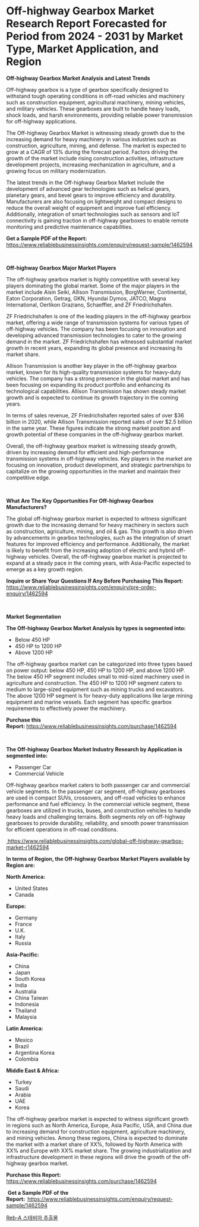 <p><h1>Off-highway Gearbox Market Research Report Forecasted for Period from 2024 -  2031 by Market Type, Market Application, and Region</h1></p><p><strong>Off-highway Gearbox Market Analysis and Latest Trends</strong></p>
<p><p>Off-highway gearbox is a type of gearbox specifically designed to withstand tough operating conditions in off-road vehicles and machinery such as construction equipment, agricultural machinery, mining vehicles, and military vehicles. These gearboxes are built to handle heavy loads, shock loads, and harsh environments, providing reliable power transmission for off-highway applications.</p><p>The Off-highway Gearbox Market is witnessing steady growth due to the increasing demand for heavy machinery in various industries such as construction, agriculture, mining, and defense. The market is expected to grow at a CAGR of 13% during the forecast period. Factors driving the growth of the market include rising construction activities, infrastructure development projects, increasing mechanization in agriculture, and a growing focus on military modernization.</p><p>The latest trends in the Off-highway Gearbox Market include the development of advanced gear technologies such as helical gears, planetary gears, and bevel gears to improve efficiency and durability. Manufacturers are also focusing on lightweight and compact designs to reduce the overall weight of equipment and improve fuel efficiency. Additionally, integration of smart technologies such as sensors and IoT connectivity is gaining traction in off-highway gearboxes to enable remote monitoring and predictive maintenance capabilities.</p></p>
<p><strong>Get a Sample PDF of the Report:&nbsp;</strong> <a href="https://www.reliablebusinessinsights.com/enquiry/request-sample/1462594">https://www.reliablebusinessinsights.com/enquiry/request-sample/1462594</a></p>
<p>&nbsp;</p>
<p><strong>Off-highway Gearbox Major Market Players</strong></p>
<p><p>The off-highway gearbox market is highly competitive with several key players dominating the global market. Some of the major players in the market include Aisin Seiki, Allison Transmission, BorgWarner, Continental, Eaton Corporation, Getrag, GKN, Hyundai Dymos, JATCO, Magna International, Oerlikon Graziano, Schaeffler, and ZF Friedrichshafen.</p><p>ZF Friedrichshafen is one of the leading players in the off-highway gearbox market, offering a wide range of transmission systems for various types of off-highway vehicles. The company has been focusing on innovation and developing advanced transmission technologies to cater to the growing demand in the market. ZF Friedrichshafen has witnessed substantial market growth in recent years, expanding its global presence and increasing its market share.</p><p>Allison Transmission is another key player in the off-highway gearbox market, known for its high-quality transmission systems for heavy-duty vehicles. The company has a strong presence in the global market and has been focusing on expanding its product portfolio and enhancing its technological capabilities. Allison Transmission has shown steady market growth and is expected to continue its growth trajectory in the coming years.</p><p>In terms of sales revenue, ZF Friedrichshafen reported sales of over $36 billion in 2020, while Allison Transmission reported sales of over $2.5 billion in the same year. These figures indicate the strong market position and growth potential of these companies in the off-highway gearbox market.</p><p>Overall, the off-highway gearbox market is witnessing steady growth, driven by increasing demand for efficient and high-performance transmission systems in off-highway vehicles. Key players in the market are focusing on innovation, product development, and strategic partnerships to capitalize on the growing opportunities in the market and maintain their competitive edge.</p></p>
<p>&nbsp;</p>
<p><strong>What Are The Key Opportunities For Off-highway Gearbox Manufacturers?</strong></p>
<p><p>The global off-highway gearbox market is expected to witness significant growth due to the increasing demand for heavy machinery in sectors such as construction, agriculture, mining, and oil & gas. This growth is also driven by advancements in gearbox technologies, such as the integration of smart features for improved efficiency and performance. Additionally, the market is likely to benefit from the increasing adoption of electric and hybrid off-highway vehicles. Overall, the off-highway gearbox market is projected to expand at a steady pace in the coming years, with Asia-Pacific expected to emerge as a key growth region.</p></p>
<p><strong>Inquire or Share Your Questions If Any Before Purchasing This Report:</strong> <a href="https://www.reliablebusinessinsights.com/enquiry/pre-order-enquiry/1462594">https://www.reliablebusinessinsights.com/enquiry/pre-order-enquiry/1462594</a></p>
<p>&nbsp;</p>
<p><strong>Market Segmentation</strong></p>
<p><strong>The Off-highway Gearbox Market Analysis by types is segmented into:</strong></p>
<p><ul><li>Below 450 HP</li><li>450 HP to 1200 HP</li><li>Above 1200 HP</li></ul></p>
<p><p>The off-highway gearbox market can be categorized into three types based on power output: below 450 HP, 450 HP to 1200 HP, and above 1200 HP. The below 450 HP segment includes small to mid-sized machinery used in agriculture and construction. The 450 HP to 1200 HP segment caters to medium to large-sized equipment such as mining trucks and excavators. The above 1200 HP segment is for heavy-duty applications like large mining equipment and marine vessels. Each segment has specific gearbox requirements to effectively power the machinery.</p></p>
<p><strong>Purchase this Report:&nbsp;</strong><a href="https://www.reliablebusinessinsights.com/purchase/1462594">https://www.reliablebusinessinsights.com/purchase/1462594</a></p>
<p>&nbsp;</p>
<p><strong>The Off-highway Gearbox Market Industry Research by Application is segmented into:</strong></p>
<p><ul><li>Passenger Car</li><li>Commercial Vehicle</li></ul></p>
<p><p>Off-highway gearbox market caters to both passenger car and commercial vehicle segments. In the passenger car segment, off-highway gearboxes are used in compact SUVs, crossovers, and off-road vehicles to enhance performance and fuel efficiency. In the commercial vehicle segment, these gearboxes are utilized in trucks, buses, and construction vehicles to handle heavy loads and challenging terrains. Both segments rely on off-highway gearboxes to provide durability, reliability, and smooth power transmission for efficient operations in off-road conditions.</p></p>
<p><a href="https://www.reliablebusinessinsights.com/global-off-highway-gearbox-market-r1462594">&nbsp;https://www.reliablebusinessinsights.com/global-off-highway-gearbox-market-r1462594</a></p>
<p><strong>In terms of Region, the Off-highway Gearbox Market Players available by Region are:</strong></p>
<p>
    <p> <strong> North America: </strong>
        <ul>
            <li>United States</li>
            <li>Canada</li>
        </ul>
        </p> 
    <p> <strong> Europe: </strong>
        <ul>
            <li>Germany</li>
            <li>France</li>
            <li>U.K.</li>
            <li>Italy</li>
            <li>Russia</li>
        </ul>
        </p> 
    <p> <strong> Asia-Pacific: </strong>
        <ul>
            <li>China</li>
            <li>Japan</li>
            <li>South Korea</li>
            <li>India</li>
            <li>Australia</li>
            <li>China Taiwan</li>
            <li>Indonesia</li>
            <li>Thailand</li>
            <li>Malaysia</li>
        </ul>
        </p> 
    <p> <strong> Latin America: </strong>
        <ul>
            <li>Mexico</li>
            <li>Brazil</li>
            <li>Argentina Korea</li>
            <li>Colombia</li>
        </ul>
        </p> 
    <p> <strong> Middle East & Africa: </strong>
        <ul>
            <li>Turkey</li>
            <li>Saudi</li>
            <li>Arabia</li>
            <li>UAE</li>
            <li>Korea</li>
        </ul>
    </p>
    </p>
<p><p>The off-highway gearbox market is expected to witness significant growth in regions such as North America, Europe, Asia Pacific, USA, and China due to increasing demand for construction equipment, agriculture machinery, and mining vehicles. Among these regions, China is expected to dominate the market with a market share of XX%, followed by North America with XX% and Europe with XX% market share. The growing industrialization and infrastructure development in these regions will drive the growth of the off-highway gearbox market.</p></p>
<p><strong>Purchase this Report: </strong><a href="https://www.reliablebusinessinsights.com/purchase/1462594">https://www.reliablebusinessinsights.com/purchase/1462594</a></p>
<p>&nbsp;<strong>Get a Sample PDF of the Report:&nbsp;&nbsp;</strong><a href="https://www.reliablebusinessinsights.com/enquiry/request-sample/1462594">https://www.reliablebusinessinsights.com/enquiry/request-sample/1462594</a></p>
<p><strong></strong></p>
<p><p><a href="https://github.com/wallacBahrtyinger567686/Market-Research-Report-List-2/blob/main/3717941175677.md">Reb-A 스테비아 추출물</a></p></p>